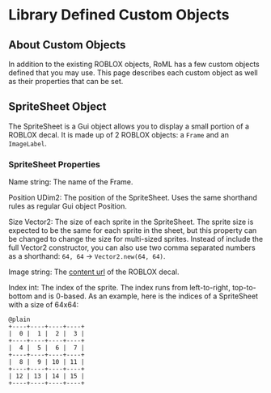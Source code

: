 # Library Defined Custom Objects

## About Custom Objects

In addition to the existing ROBLOX objects, RoML has a few custom objects defined that you may use.
This page describes each custom object as well as their properties that can be set.

## SpriteSheet Object

The SpriteSheet is a Gui object allows you to display a small portion of a ROBLOX decal.
It is made up of 2 ROBLOX objects: a `Frame` and an `ImageLabel`.

### SpriteSheet Properties

Name string: The name of the Frame.

Position UDim2: The position of the SpriteSheet. Uses the same shorthand rules as regular Gui object Position.

Size Vector2: The size of each sprite in the SpriteSheet.
The sprite size is expected to be the same for each sprite in the sheet, but this property can be changed to change the size for multi-sized sprites.
Instead of include the full Vector2 constructor, you can also use two comma separated numbers as a shorthand: `64, 64` &rarr; `Vector2.new(64, 64)`.

Image string: The [content url](http://wiki.roblox.com/index.php?title=Content) of the ROBLOX decal.

Index int: The index of the sprite. The index runs from left-to-right, top-to-bottom and is 0-based.
As an example, here is the indices of a SpriteSheet with a size of 64x64:

	@plain
	+----+----+----+----+
	|  0 |  1 |  2 |  3 |
	+----+----+----+----+
	|  4 |  5 |  6 |  7 |
	+----+----+----+----+
	|  8 |  9 | 10 | 11 |
	+----+----+----+----+
	| 12 | 13 | 14 | 15 |
	+----+----+----+----+
